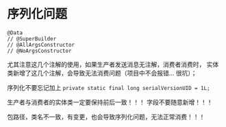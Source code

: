 # 序列化问题

```
@Data
// @SuperBuilder
// @AllArgsConstructor
// @NoArgsConstructor
```

尤其注意这几个注解的使用，如果生产者发送消息无注解，消费者消费时，
实体类新增了这几个注解，会导致无法消费问题（项目中不会报错... 很坑）；

序列化不要忘记加上 `private static final long serialVersionUID = 1L;`

生产者与消费者的实体类一定要保持前后一致！！！ 字段不要随意新增！！！

包路径，类名不一致，有变更，也会导致序列化问题，无法正常消费！！！
